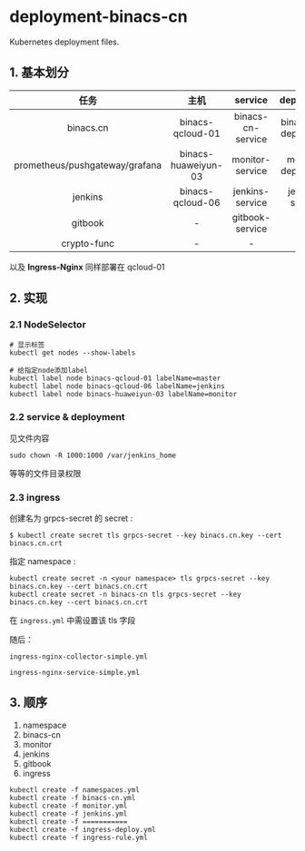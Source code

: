 # deployment-binacs-cn
Kubernetes deployment files.





## 1. 基本划分



|              任务              |        主机         |      service      |      deployment      | namespace |     备注      |
| :----------------------------: | :-----------------: | :---------------: | :------------------: | :-------: | :-----------: |
|           binacs.cn            |  binacs-qcloud-01   | binacs-cn-service | binacs-cn-deployment | binacs-cn | node selector |
| prometheus/pushgateway/grafana | binacs-huaweiyun-03 |  monitor-service  |  monitor-deployment  | binacs-cn | node selector |
|            jenkins             |  binacs-qcloud-06   |  jenkins-service  |   jenkins-service    | binacs-cn | node selector |
|            gitbook             |          -          |  gitbook-service  |                      | binacs-cn |      amd      |
|          crypto-func           |          -          |         -         |          -           |     -     |       -       |



以及 **Ingress-Nginx** 同样部署在 qcloud-01



## 2. 实现

### 2.1 NodeSelector

```shell
# 显示标签
kubectl get nodes --show-labels

# 给指定node添加label
kubectl label node binacs-qcloud-01 labelName=master
kubectl label node binacs-qcloud-06 labelName=jenkins
kubectl label node binacs-huaweiyun-03 labelName=monitor
```





### 2.2 service & deployment 

见文件内容



```
sudo chown -R 1000:1000 /var/jenkins_home
```

等等的文件目录权限



### 2.3 ingress

创建名为 grpcs-secret 的 secret :

```shell
$ kubectl create secret tls grpcs-secret --key binacs.cn.key --cert binacs.cn.crt
```

指定 namespace :

```shell
kubectl create secret -n <your namespace> tls grpcs-secret --key binacs.cn.key --cert binacs.cn.crt
kubectl create secret -n binacs-cn tls grpcs-secret --key binacs.cn.key --cert binacs.cn.crt
```


在 `ingress.yml` 中需设置该 tls 字段

随后：

`ingress-nginx-collector-simple.yml`

`ingress-nginx-service-simple.yml`




## 3. 顺序

1.  namespace
2.  binacs-cn
3.  monitor
4.  jenkins
5.  gitbook
6.  ingress




```shell
kubectl create -f namespaces.yml
kubectl create -f binacs-cn.yml
kubectl create -f monitor.yml
kubectl create -f jenkins.yml
kubectl create -f ===========
kubectl create -f ingress-deploy.yml
kubectl create -f ingress-rule.yml
```





